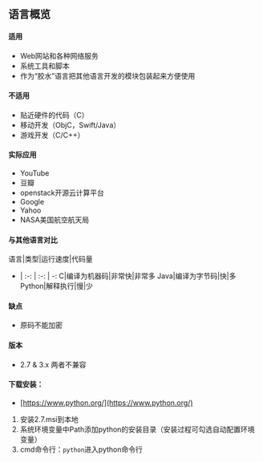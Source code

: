 ## 语言概览

#### 适用

- Web网站和各种网络服务
- 系统工具和脚本
- 作为“胶水”语言把其他语言开发的模块包装起来方便使用

#### 不适用

- 贴近硬件的代码（C）
- 移动开发（ObjC，Swift/Java）
- 游戏开发（C/C++）

#### 实际应用

- YouTube
- 豆瓣
- openstack开源云计算平台
- Google
- Yahoo
- NASA美国航空航天局

#### 与其他语言对比

语言|类型|运行速度|代码量
- | :-: | :-: | -:
C|编译为机器码|非常快|非常多
Java|编译为字节码|快|多
Python|解释执行|慢|少

#### 缺点

- 原码不能加密

#### 版本

- 2.7 & 3.x 两者不兼容


#### 下载安装：

- [https://www.python.org/](https://www.python.org/)
1. 安装2.7.msi到本地
2. 系统环境变量中Path添加python的安装目录（安装过程可勾选自动配置环境变量）
3. cmd命令行：`python`进入python命令行
